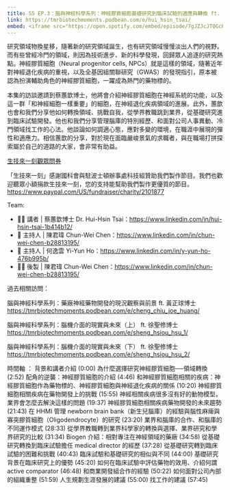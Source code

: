 ```yaml
---
title: S5 EP.3：腦與神經科學系列：神經膠質細胞基礎研究到臨床試驗的適應與轉換 ft. 蔡蕙歆博士 🎧
link: https://tmrbiotechmoments.podbean.com/e/hui_hsin_tsai/
embed: <iframe src="https://open.spotify.com/embed/episode/7gJZJcJTQGcK2R5MKMVLep?utm_source=generator" width="100%" height="232" frameborder="0" allowtransparency="true" allow="encrypted-media"></iframe>
---
```


研究領域物換星移，隨著新的研究領域誕生，也有研究領域慢慢淡出人們的視野。而有些曾經冷門的領域，則因為技術進步、新的科學發現，回歸眾人追逐的研究熱點。神經膠質細胞（Neural progenitor cells, NPCs）就是這樣的領域，隨著近年對神經退化疾病的重視，以及全基因組關聯研究（GWAS）的發現指引，原本被認為扮演輔助角色的神經膠質細胞，一躍成為熱門的藥物標的。

本集的訪談邀請到蔡蕙歆博士，他將會介紹神經膠質細胞在神經系統的功能，以及這一群「和神經細胞一樣重要」的細胞，在神經退化疾病領域的進展。此外，蕙歆也會和我們分享他如何轉換領域、挑戰自我，從學界教職跳到業界，從基礎研究進到臨床試驗開發。他也和我們分享管理腦庫的特別經歷、和面對公司人事異動、冷門領域找工作的心法。他談論如何調適心態，應對多變的環境，在職涯中展現的彈性和適應力。相信蕙歆的分享，對於現在面臨嚴峻景氣的求職者，與在職場打拼探索屬於自己的道路的大家，會非常有助益。

[生技來一刻觀眾問券](https://forms.gle/1fNKfAGTCF2vyh8Y8)

「生技來一刻」感謝國科會與駐波士頓辦事處科技組贊助我們製作節目。我們也歡迎聽眾小額捐款生技來一刻，您的支持能幫助我們製作更優質的節目。<https://www.paypal.com/US/fundraiser/charity/2101877>

Team:

- 🧑‍💻 講者 | 蔡蕙歆博士 Dr. Hui-Hsin Tsai：<https://www.linkedin.com/in/hui-hsin-tsai-1b414b12/>
- 🎤 主持人 | 陳君瑋 Chun-Wei Chen：<https://www.linkedin.com/in/chun-wei-chen-b28813195/>
- 🎤 主持人 | 何逸雲 Yi-Yun Ho：<https://www.linkedin.com/in/y-yun-ho-476b995b/>
- 👩‍💻 後製 | 陳君瑋 Chun-Wei Chen：<https://www.linkedin.com/in/chun-wei-chen-b28813195/>

過去相關訪問：

腦與神經科學系列：藥廠神經藥物開發的現況觀察與前景 ft. 黃正球博士 <https://tmrbiotechmoments.podbean.com/e/cheng_chiu_joe_huang/>

腦與神經科學系列：腦機介面的現實與未來（上） ft. 徐聖修博士 <https://tmrbiotechmoments.podbean.com/e/sheng_hsiou_hsu_1/>

腦與神經科學系列：腦機介面的現實與未來（下） ft. 徐聖修博士 <https://tmrbiotechmoments.podbean.com/e/sheng_hsiou_hsu_2/>

時間軸 ：
背景和講者介紹 (0:00)
為什麼選擇研究神經膠質細胞──領域轉換 (2:52)
配角的逆襲：神經膠質細胞的介紹 (4:46)
和神經膠質細胞相關的疾病：神經膠質細胞作為藥物標的、神經膠質細胞與神經退化疾病的關係 (10:20)
神經膠質細胞相關疾病在藥物開發上的挑戰 (15:55)
神經相關疾病很多沒有好的動物模型，業界會怎麼去解決這樣的問題 (19:37)
神經膠質細胞相關疾病藥物開發的未來趨勢 (21:43)
在 HHMI 管理 newborn brain bank（新生兒腦庫）的經驗與腦性麻痺與寡突膠質細胞（Oligodendrocyte）的研究 (23:20)
業界和腦庫的合作、和腦庫的不同運作模式 (28:33)
從學界教職轉到業界科學家的轉換與選擇、業界研究和學界研究的比較 (31:34)
Biogen 介紹：相對專注在神經領域的藥廠 (34:58)
從基礎研究轉換到臨床試驗擔任 medical director 的經歷 (37:28)
從基礎研究轉到臨床試驗的困難和挑戰 (40:43)
臨床試驗和基礎研究的相似與不同 (44:00)
基礎研究背景在臨床研究上的優勢 (45:20)
如何在臨床試驗中評估藥物的效用、介紹何謂 active comparator (46:48)
和商業開發組合作的經驗 (50:22)
如何面對公司內部的組織重整 (51:59)
人生規劃生涯發展的建議 (55:00)
找工作的建議 (57:45)

